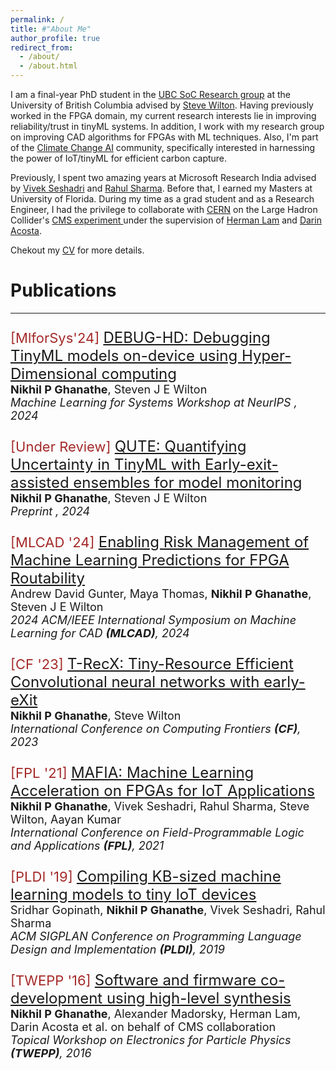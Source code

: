 ```yaml
---
permalink: /
title: #"About Me"
author_profile: true
redirect_from: 
  - /about/
  - /about.html
---
```


I am a final-year PhD student in the [UBC SoC Research group](https://soc.ece.ubc.ca/) at the University of British Columbia advised by [Steve Wilton](https://people.ece.ubc.ca/~stevew/). Having previously worked in the FPGA domain, my current research interests lie in improving reliability/trust in tinyML systems. In addition, I work with my research group on improving CAD algorithms for FPGAs with ML techniques. Also, I'm part of the [Climate Change AI](https://community.climatechange.ai/home) community, specifically interested in harnessing the power of IoT/tinyML for efficient carbon capture.

Previously, I spent two amazing years at Microsoft Research India advised by [Vivek Seshadri](https://www.microsoft.com/en-us/research/people/visesha/) and [Rahul Sharma](https://www.microsoft.com/en-us/research/people/rahsha/). Before that, I earned my Masters at University of Florida. During my time as a grad student and as a Research Engineer, I had the privilege to collaborate with [CERN](https://home.cern/) on the Large Hadron Collider's [CMS experiment ](https://cms.cern/) under the supervision of [Herman Lam](https://www.ece.ufl.edu/people/faculty/herman-lam/) and [Darin Acosta](https://www.phys.ufl.edu/~acosta/).  


Chekout my [CV](https://nikhilghanathe.github.io/files/NikhilPratapGhanatheCV.pdf) for more details.




<h1> Publications </h1>
<hr>

<p style="font-size:24px"> <span style="color:brown;font-size:22px">[MlforSys'24] </span><a href=" ">DEBUG-HD: Debugging TinyML models on-device using Hyper-Dimensional computing</a><br><span style="font-size:18px"><b>Nikhil P Ghanathe</b>, Steven J E Wilton <br><em>Machine Learning for Systems Workshop at NeurIPS <b></b>, 2024</em></span> </p>

<p style="font-size:24px"> <span style="color:brown;font-size:22px">[Under Review] </span><a href=" ">QUTE: Quantifying Uncertainty in TinyML with Early-exit-assisted ensembles for model monitoring</a><br><span style="font-size:18px"><b>Nikhil P Ghanathe</b>, Steven J E Wilton <br><em>Preprint <b></b>, 2024</em></span> </p>

<p style="font-size:24px"> <span style="color:brown;font-size:22px">[MLCAD '24] </span><a href=" ">Enabling Risk Management of Machine Learning Predictions for FPGA Routability</a><br><span style="font-size:18px">Andrew David Gunter, Maya Thomas, <b>Nikhil P Ghanathe</b>, Steven J E Wilton <br><em>2024 ACM/IEEE International Symposium on Machine Learning for CAD <b>(MLCAD)</b>, 2024</em></span> </p>

<p style="font-size:24px"> <span style="color:brown;font-size:22px">[CF '23] </span><a href="https://arxiv.org/abs/2207.06613">T-RecX: Tiny-Resource Efficient Convolutional neural networks with early-eXit</a><br><span style="font-size:18px"><b>Nikhil P Ghanathe</b>, Steve Wilton <br><em>International Conference on Computing Frontiers <b>(CF)</b>, 2023</em></span> </p>

<p style="font-size:24px"> <span style="color:brown;font-size:22px">[FPL '21] </span><a href="https://arxiv.org/abs/2107.03653">MAFIA: Machine Learning Acceleration on FPGAs for IoT Applications</a><br><span style="font-size:18px"><b>Nikhil P Ghanathe</b>, Vivek Seshadri, Rahul Sharma, Steve Wilton, Aayan Kumar <br><em>International Conference on Field-Programmable Logic and Applications <b>(FPL)</b>, 2021</em></span> </p>


<p style="font-size:24px"> <span style="color:brown;font-size:22px">[PLDI '19] </span><a href="https://www.microsoft.com/en-us/research/uploads/prod/2018/10/pldi19-SeeDot.pdf">Compiling KB-sized machine learning models to tiny IoT devices</a><br><span style="font-size:18px"> Sridhar Gopinath, <b>Nikhil P Ghanathe</b>, Vivek Seshadri, Rahul Sharma <br><em>ACM SIGPLAN Conference on Programming Language Design and Implementation <b>(PLDI)</b>, 2019</em></span> </p>

<p style="font-size:24px"> <span style="color:brown;font-size:22px">[TWEPP '16] </span><a href="https://iopscience.iop.org/article/10.1088/1748-0221/12/01/C01083">Software and firmware co-development using high-level synthesis</a><br><span style="font-size:18px"> <b>Nikhil P Ghanathe</b>, Alexander Madorsky, Herman Lam, Darin Acosta et al. on behalf of CMS collaboration <br><em>Topical Workshop on Electronics for Particle Physics <b>(TWEPP)</b>, 2016</em></span> </p>